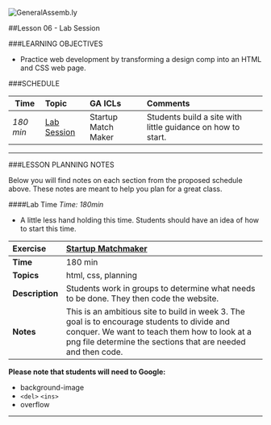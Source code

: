 
![GeneralAssemb.ly](../../img/icons/instr_agenda.png)


##Lesson 06 - Lab Session


###LEARNING OBJECTIVES

*	Practice web development by transforming a design comp into an HTML and CSS web page.


###SCHEDULE

| Time        | Topic| GA ICLs| Comments |
| ------------- |:-------------|:-------------------|:----------------|
| _180 min_ | [Lab Session]() | Startup Match Maker | Students build a site with little guidance on how to start. |


---


###LESSON PLANNING NOTES

Below you will find notes on each section from the proposed schedule above. These notes are  meant to help you plan for a great class.

####Lab Time
_Time: 180min_

*	A little less hand holding this time. Students should have an idea of how to start this time.


| Exercise | [Startup Matchmaker](starter_code)|
|:------------- |:-------------|
| __Time__ | 180 min | 
| __Topics__ | html, css, planning |
| __Description__| Students work in groups to determine what needs to be done. They then code the website.  |   
| __Notes__ |This is an ambitious site to build in week 3. The goal is to encourage students to divide and conquer. We want to teach them how to look at a png file determine the sections that are needed and then code.|


__Please note that students will need to Google:__

*	background-image
*	```<del>``` ```<ins>```
*	overflow

---
